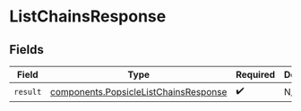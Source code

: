 # ListChainsResponse


## Fields

| Field                                                                                          | Type                                                                                           | Required                                                                                       | Description                                                                                    |
| ---------------------------------------------------------------------------------------------- | ---------------------------------------------------------------------------------------------- | ---------------------------------------------------------------------------------------------- | ---------------------------------------------------------------------------------------------- |
| `result`                                                                                       | [components.PopsicleListChainsResponse](../../models/components/popsiclelistchainsresponse.md) | :heavy_check_mark:                                                                             | N/A                                                                                            |